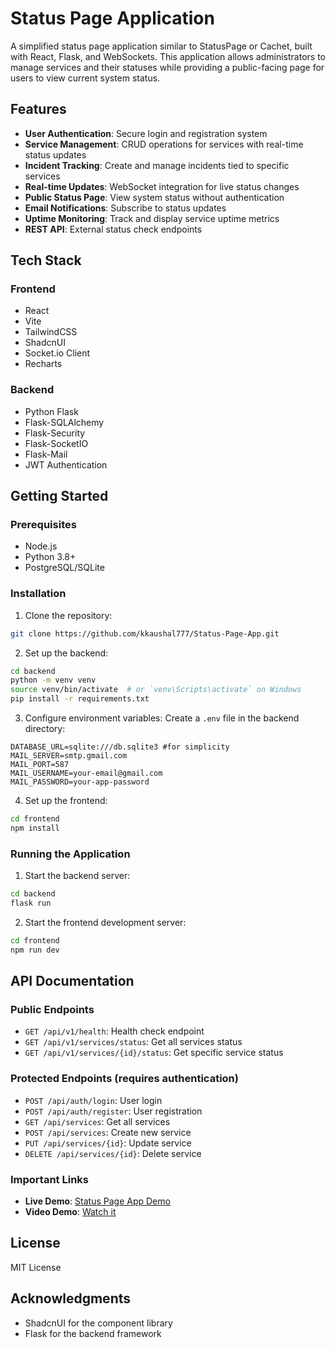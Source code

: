 # Status Page Application

A simplified status page application similar to StatusPage or Cachet, built with React, Flask, and WebSockets. This application allows administrators to manage services and their statuses while providing a public-facing page for users to view current system status.

## Features

- **User Authentication**: Secure login and registration system
- **Service Management**: CRUD operations for services with real-time status updates
- **Incident Tracking**: Create and manage incidents tied to specific services
- **Real-time Updates**: WebSocket integration for live status changes
- **Public Status Page**: View system status without authentication
- **Email Notifications**: Subscribe to status updates
- **Uptime Monitoring**: Track and display service uptime metrics
- **REST API**: External status check endpoints

## Tech Stack

### Frontend
- React
- Vite
- TailwindCSS
- ShadcnUI
- Socket.io Client
- Recharts

### Backend
- Python Flask
- Flask-SQLAlchemy
- Flask-Security
- Flask-SocketIO
- Flask-Mail
- JWT Authentication

## Getting Started

### Prerequisites
- Node.js
- Python 3.8+
- PostgreSQL/SQLite

### Installation

1. Clone the repository:
```bash
git clone https://github.com/kkaushal777/Status-Page-App.git
```

2. Set up the backend:
```bash
cd backend
python -m venv venv
source venv/bin/activate  # or `venv\Scripts\activate` on Windows
pip install -r requirements.txt
```

3. Configure environment variables:
Create a `.env` file in the backend directory:
```env
DATABASE_URL=sqlite:///db.sqlite3 #for simplicity
MAIL_SERVER=smtp.gmail.com
MAIL_PORT=587
MAIL_USERNAME=your-email@gmail.com
MAIL_PASSWORD=your-app-password
```

4. Set up the frontend:
```bash
cd frontend
npm install
```

### Running the Application

1. Start the backend server:
```bash
cd backend
flask run
```

2. Start the frontend development server:
```bash
cd frontend
npm run dev
```

## API Documentation

### Public Endpoints

- `GET /api/v1/health`: Health check endpoint
- `GET /api/v1/services/status`: Get all services status
- `GET /api/v1/services/{id}/status`: Get specific service status

### Protected Endpoints (requires authentication)

- `POST /api/auth/login`: User login
- `POST /api/auth/register`: User registration
- `GET /api/services`: Get all services
- `POST /api/services`: Create new service
- `PUT /api/services/{id}`: Update service
- `DELETE /api/services/{id}`: Delete service

### Important Links

- **Live Demo**: [Status Page App Demo](https://status-page-ead5m5fip-kaushal-kishores-projects-b81830f3.vercel.app/)
- **Video Demo**: [Watch it](https://drive.google.com/drive/folders/1yeZNQtB6N2Ks4MlAiWVbFLE7E5GXc5RF)

## License

MIT License


## Acknowledgments

- ShadcnUI for the component library
- Flask for the backend framework
